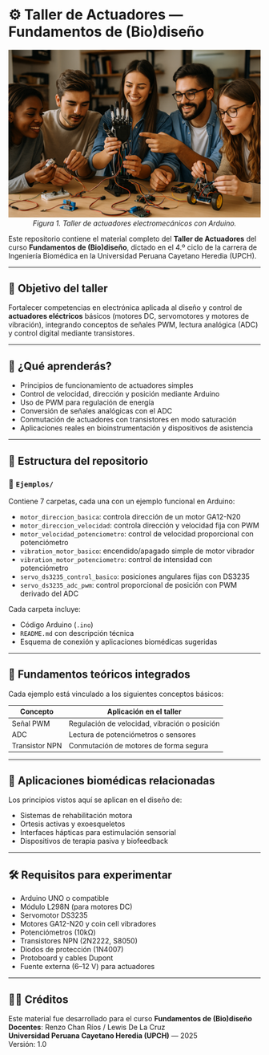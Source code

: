 # ⚙️ Taller de Actuadores — Fundamentos de (Bio)diseño

<p align="center">
  <img src="image.png" alt="Taller de actuadores electromecánicos con Arduino" width="600"><br>
  <em>Figura 1. Taller de actuadores electromecánicos con Arduino.</em>
</p>

Este repositorio contiene el material completo del **Taller de Actuadores** del curso **Fundamentos de (Bio)diseño**, dictado en el 4.º ciclo de la carrera de Ingeniería Biomédica en la Universidad Peruana Cayetano Heredia (UPCH).

---

## 🎯 Objetivo del taller

Fortalecer competencias en electrónica aplicada al diseño y control de **actuadores eléctricos** básicos (motores DC, servomotores y motores de vibración), integrando conceptos de señales PWM, lectura analógica (ADC) y control digital mediante transistores.

---

## 🧩 ¿Qué aprenderás?

- Principios de funcionamiento de actuadores simples
- Control de velocidad, dirección y posición mediante Arduino
- Uso de PWM para regulación de energía
- Conversión de señales analógicas con el ADC
- Conmutación de actuadores con transistores en modo saturación
- Aplicaciones reales en bioinstrumentación y dispositivos de asistencia

---

## 📁 Estructura del repositorio

### 🔸 `Ejemplos/`
Contiene 7 carpetas, cada una con un ejemplo funcional en Arduino:

- `motor_direccion_basica`: controla dirección de un motor GA12-N20
- `motor_direccion_velocidad`: controla dirección y velocidad fija con PWM
- `motor_velocidad_potenciometro`: control de velocidad proporcional con potenciómetro
- `vibration_motor_basico`: encendido/apagado simple de motor vibrador
- `vibration_motor_potenciometro`: control de intensidad con potenciómetro
- `servo_ds3235_control_basico`: posiciones angulares fijas con DS3235
- `servo_ds3235_adc_pwm`: control proporcional de posición con PWM derivado del ADC

Cada carpeta incluye:

- Código Arduino (`.ino`)
- `README.md` con descripción técnica
- Esquema de conexión y aplicaciones biomédicas sugeridas

---

## 🧪 Fundamentos teóricos integrados

Cada ejemplo está vinculado a los siguientes conceptos básicos:

| Concepto       | Aplicación en el taller                      |
|----------------|----------------------------------------------|
| Señal PWM      | Regulación de velocidad, vibración o posición |
| ADC            | Lectura de potenciómetros o sensores         |
| Transistor NPN | Conmutación de motores de forma segura       |

---

## 🧬 Aplicaciones biomédicas relacionadas

Los principios vistos aquí se aplican en el diseño de:

- Sistemas de rehabilitación motora
- Ortesis activas y exoesqueletos
- Interfaces hápticas para estimulación sensorial
- Dispositivos de terapia pasiva y biofeedback

---

## 🛠️ Requisitos para experimentar

- Arduino UNO o compatible
- Módulo L298N (para motores DC)
- Servomotor DS3235
- Motores GA12-N20 y coin cell vibradores
- Potenciómetros (10kΩ)
- Transistores NPN (2N2222, S8050)
- Diodos de protección (1N4007)
- Protoboard y cables Dupont
- Fuente externa (6–12 V) para actuadores

---

## 🧑‍🏫 Créditos

Este material fue desarrollado para el curso **Fundamentos de (Bio)diseño**  
**Docentes**: Renzo Chan Ríos / Lewis De La Cruz  
**Universidad Peruana Cayetano Heredia (UPCH)** — 2025  
Versión: 1.0

